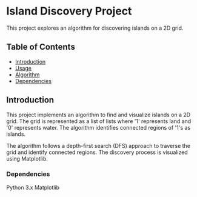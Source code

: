 # Island Discovery Project

This project explores an algorithm for discovering islands on a 2D grid. 

## Table of Contents

- [Introduction](#introduction)
- [Usage](#usage)
- [Algorithm](#algorithm)
- [Dependencies](#dependencies)


## Introduction

This project implements an algorithm to find and visualize islands on a 2D grid. The grid is represented as a list of lists where '1' represents land and '0' represents water. The algorithm identifies connected regions of '1's as islands.


The algorithm follows a depth-first search (DFS) approach to traverse the grid and identify connected regions. The discovery process is visualized using Matplotlib.

### Dependencies
Python 3.x
Matplotlib
